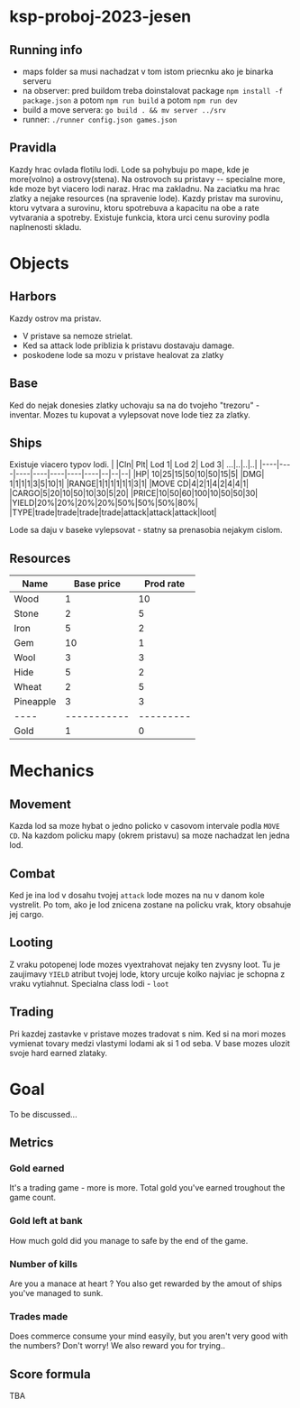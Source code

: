 # ksp-proboj-2023-jesen

## Running info
  - maps folder sa musi nachadzat v tom istom priecnku ako je binarka serveru
  - na observer: pred buildom treba doinstalovat package `npm install -f package.json` a potom `npm run build` a potom `npm run dev`
  - build a move servera: `go build . && mv server ../srv`
  - runner: `./runner config.json games.json `


## Pravidla
Kazdy hrac ovlada flotilu lodi. Lode sa pohybuju po mape, kde je more(volno) a ostrovy(stena). Na ostrovoch su pristavy -- specialne more, kde moze byt viacero lodi naraz. Hrac ma zakladnu. Na zaciatku ma hrac zlatky a nejake resources (na spravenie lode). Kazdy pristav ma surovinu, ktoru vytvara a surovinu, ktoru spotrebuva a kapacitu na obe a rate vytvarania a spotreby. Existuje funkcia, ktora urci cenu suroviny podla naplnenosti skladu. 
# Objects

## Harbors
Kazdy ostrov ma pristav. 
- V pristave sa nemoze strielat. 
- Ked sa attack lode priblizia k pristavu dostavaju damage. 
- poskodene lode sa mozu v pristave healovat za zlatky

## Base
Ked do nejak donesies zlatky uchovaju sa na do tvojeho "trezoru" - inventar.
Mozes tu kupovat a vylepsovat nove lode tiez za zlatky.

## Ships
Existuje viacero typov lodi.
| |Cln| Plt| Lod 1| Lod 2| Lod 3| ...|..|..|..|
|----|----|----|----|----|----|----|--|--|--|
|HP| 10|25|15|50|10|50|15|5|
|DMG| 1|1|1|1|3|5|10|1|
|RANGE|1|1|1|1|1|1|3|1|
|MOVE CD|4|2|1|4|2|4|4|1|
|CARGO|5|20|10|50|10|30|5|20|
|PRICE|10|50|60|100|10|50|50|30|
|YIELD|20%|20%|20%|20%|50%|50%|50%|80%|
|TYPE|trade|trade|trade|trade|attack|attack|attack|loot|

Lode sa daju v baseke vylepsovat - statny sa prenasobia nejakym cislom.

## Resources
|Name| Base price|Prod rate|
|----|-----------|---------|
|Wood|          1|       10|
|Stone|         2|        5|
|Iron|          5|        2|
|Gem|   10|        1|
|Wool|          3|        3|
|Hide|          5|        2|
|Wheat|         2|        5|
|Pineapple|         3|        3|
|----|-----------|---------|
|Gold|          1|        0|

# Mechanics
## Movement
Kazda lod sa moze hybat o jedno policko v casovom intervale podla `MOVE CD`.
Na kazdom policku mapy (okrem pristavu) sa moze nachadzat len jedna lod. 
## Combat
Ked je ina lod v dosahu tvojej `attack` lode mozes na nu v danom kole vystrelit. Po tom, ako je lod znicena zostane na policku vrak, ktory obsahuje jej cargo.
## Looting
Z vraku potopenej lode mozes vyextrahovat nejaky ten zvysny loot. Tu je zaujimavy `YIELD` atribut tvojej lode, ktory urcuje kolko najviac je schopna z vraku vytiahnut. Specialna class lodi - `loot`
## Trading
Pri kazdej zastavke v pristave mozes tradovat s nim.
Ked si na mori mozes vymienat tovary medzi vlastymi lodami ak si 1 od seba. 
V base mozes ulozit svoje hard earned zlataky.

# Goal
To be discussed...
## Metrics
### Gold earned
It's a trading game - more is more. Total gold you've earned troughout the game count.
### Gold left at bank
How much gold did you manage to safe by the end of the game.
### Number of kills
Are you a manace at heart ? You also get rewarded by the amout of ships you've managed to sunk.
### Trades made
Does commerce consume your mind easyily, but you aren't very good with the numbers? Don't worry! We also reward you for trying..
## Score formula
TBA
